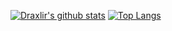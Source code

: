 [![Draxlir's github stats](https://github-readme-stats.vercel.app/api?username=draxlir&count_private=true&show_icons=true&theme=radical&hide_rank=false)](https://github.com/anuraghazra/github-readme-stats)
[![Top Langs](https://github-readme-stats.vercel.app/api/top-langs/?username=draxlir)](https://github.com/draxlir/github-readme-stats)
